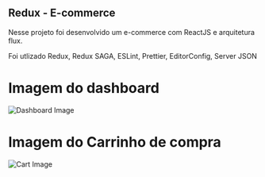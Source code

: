 ## Redux - E-commerce

Nesse projeto foi desenvolvido um e-commerce com ReactJS e arquitetura flux.

Foi utlizado Redux, Redux SAGA, ESLint, Prettier, EditorConfig, Server JSON

# Imagem do dashboard

![Dashboard Image](https://github.com/PabloMelo11/bootcamp-gostack-rocketshoes/blob/master/index.png)

# Imagem do Carrinho de compra

![Cart Image](https://github.com/PabloMelo11/bootcamp-gostack-rocketshoes/blob/master/cart.png)
